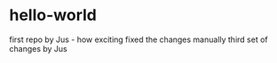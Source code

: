 # hello-world
first repo by Jus - how exciting
fixed the changes manually
third set of changes by Jus 
